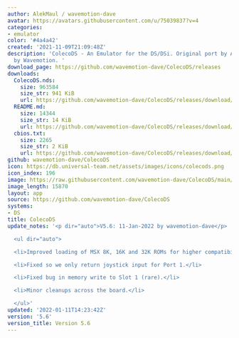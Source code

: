 ```yaml
---
author: AlekMaul / wavemotion-dave
avatar: https://avatars.githubusercontent.com/u/75039837?v=4
categories:
- emulator
color: '#4a4a42'
created: '2021-11-09T21:09:48Z'
description: 'ColecoDS - An Emulator for the DS/DSi. Original port by Alekmaul. Phoenix-Edition
  by Wavemotion. '
download_page: https://github.com/wavemotion-dave/ColecoDS/releases
downloads:
  ColecoDS.nds:
    size: 963584
    size_str: 941 KiB
    url: https://github.com/wavemotion-dave/ColecoDS/releases/download/5.6/ColecoDS.nds
  README.md:
    size: 14344
    size_str: 14 KiB
    url: https://github.com/wavemotion-dave/ColecoDS/releases/download/5.6/README.md
  cbios.txt:
    size: 2265
    size_str: 2 KiB
    url: https://github.com/wavemotion-dave/ColecoDS/releases/download/5.6/cbios.txt
github: wavemotion-dave/ColecoDS
icon: https://db.universal-team.net/assets/images/icons/colecods.png
icon_index: 196
image: https://raw.githubusercontent.com/wavemotion-dave/ColecoDS/main/arm9/gfx_data/pdev_tbg0.png
image_length: 15870
layout: app
source: https://github.com/wavemotion-dave/ColecoDS
systems:
- DS
title: ColecoDS
update_notes: '<p dir="auto">V5.6: 11-Jan-2022 by wavemotion-dave</p>

  <ul dir="auto">

  <li>Improved loading of MSX 8K, 16K and 32K ROMs for higher compatibility.</li>

  <li>Fixed so we only return joystick input for Port 1.</li>

  <li>Fixed bug in memory write to Slot 1 (rare).</li>

  <li>Minor cleanups across the board.</li>

  </ul>'
updated: '2022-01-11T14:23:42Z'
version: '5.6'
version_title: Version 5.6
---
```

